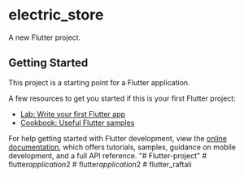 # electric_store

A new Flutter project.

## Getting Started

This project is a starting point for a Flutter application.

A few resources to get you started if this is your first Flutter project:

- [Lab: Write your first Flutter app](https://docs.flutter.dev/get-started/codelab)
- [Cookbook: Useful Flutter samples](https://docs.flutter.dev/cookbook)

For help getting started with Flutter development, view the
[online documentation](https://docs.flutter.dev/), which offers tutorials,
samples, guidance on mobile development, and a full API reference.
"# Flutter-project" 
#   f l u t t e r _ a p p l i c a t i o n _ 2  
 #   f l u t t e r _ a p p l i c a t i o n _ 2  
 #   f l u t t e r _ r a f t a l i  
 